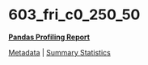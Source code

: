 # 603_fri_c0_250_50

[**Pandas Profiling Report**](https://epistasislab.github.io/penn-ml-benchmarks/profile/603_fri_c0_250_50.html)

[Metadata](metadata.yaml) | [Summary Statistics](summary_stats.csv)

